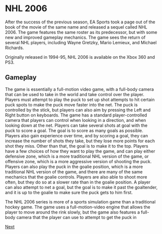 # NHL 2006

After the success of the previous season, EA Sports took a page out of the book of the movie of the same name and released a sequel called NHL 2006. The game features the same roster as its predecessor, but with some new and improved gameplay mechanics. The game sees the return of several NHL players, including Wayne Gretzky, Mario Lemieux, and Michael Richards. 

Originally released in 1994-95, NHL 2006 is available on the Xbox 360 and PS3.

## Gameplay

The game is essentially a full-motion video game, with a full-body camera that can be used to take in the world and take control over the player. Players must attempt to play the puck to set up shot attempts to hit certain puck spots to make the puck move faster into the net. The puck is controlled by the stick, but players can also aim by pressing the Left and Right button on keyboards. The game has a standard player-controlled camera that players can control when looking in a direction, and when looking down at the net. Players can take several shots at goal with the puck to score a goal. The goal is to score as many goals as possible. Players also gain experience over time, and by scoring a goal, they can increase the number of shots they take, but they lose more points for each shot they miss. Other than that, the goal is to make it to the top. Players have a few choices of how they want to play the game, and can play either defensive zone, which is a more traditional NHL version of the game, or offensive zone, which is a more aggressive version of shooting the puck. Players can also play the puck in the goalie position, which is a more traditional NHL version of the game, and there are many of the same mechanics that the goalie controls. Players are also able to shoot more often, but they do so at a slower rate than in the goalie position. A player can also attempt to net a goal, but the goal is to make it past the goaltender, and it is up to the goalie to make sure the puck gets to him first. 

The NHL 2006 series is more of a sports simulation game than a traditional hockey game. The game uses a full-motion-video engine that allows the player to move around the rink slowly, but the game also features a full-body camera that the player can use to attempt to get the puck in

[Next](033.md)